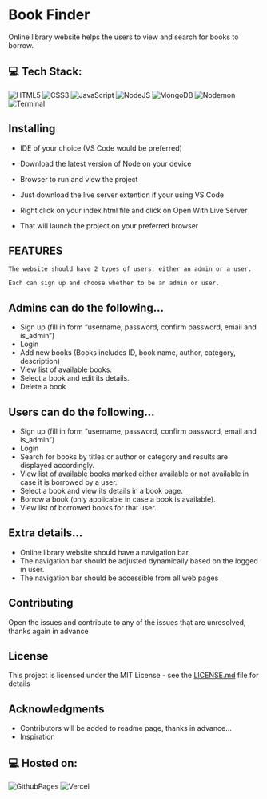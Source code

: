 # Book Finder

Online library website helps the users to view and search for books to borrow. 

## 💻 Tech Stack:
![HTML5](https://img.shields.io/badge/html5-%23E34F26.svg?style=for-the-badge&logo=html5&logoColor=white) 
![CSS3](https://img.shields.io/badge/css3-%231572B6.svg?style=for-the-badge&logo=css3&logoColor=white) 
![JavaScript](https://img.shields.io/badge/javascript-%23323330.svg?style=for-the-badge&logo=javascript&logoColor=%23F7DF1E) 
![NodeJS](https://img.shields.io/badge/node.js-6DA55F?style=for-the-badge&logo=node.js&logoColor=white) 
![MongoDB](https://img.shields.io/badge/MongoDB-%234ea94b.svg?style=for-the-badge&logo=mongodb&logoColor=white) 
![Nodemon](https://img.shields.io/badge/NODEMON-%23323330.svg?style=for-the-badge&logo=nodemon&logoColor=%BBDEAD) 
![Terminal](https://img.shields.io/badge/Windows%20Terminal-%234D4D4D.svg?style=for-the-badge&logo=windows-terminal&logoColor=white) 

## Installing

* IDE of your choice (VS Code would be preferred)

* Download the latest version of Node on your device

* Browser to run and view the project

* Just download the live server extention if your using VS Code

* Right click on your index.html file and click on Open With Live Server

* That will launch the project on your preferred browser

## FEATURES

```
The website should have 2 types of users: either an admin or a user.

Each can sign up and choose whether to be an admin or user.
```

## Admins can do the following...
* Sign up (fill in form “username, password, confirm password,
email and is_admin”)
* Login
* Add new books (Books includes ID, book name, author, category, description)
* View list of available books.
* Select a book and edit its details.
* Delete a book

## Users can do the following...
* Sign up (fill in form “username, password, confirm password,
email and is_admin”)
* Login
* Search for books by titles or author or category and results are
displayed accordingly.
* View list of available books marked either available or not
available in case it is borrowed by a user.
* Select a book and view its details in a book page.
* Borrow a book (only applicable in case a book is available).
* View list of borrowed books for that user.

## Extra details...

* Online library website should have a navigation bar.
* The navigation bar should be adjusted dynamically based on the
logged in user.
* The navigation bar should be accessible from all web pages

## Contributing

Open the issues and contribute to any of the issues that are unresolved, thanks again in advance

## License

This project is licensed under the MIT License - see the [LICENSE.md](LICENSE.md) file for details

## Acknowledgments

* Contributors will be added to readme page, thanks in advance...
* Inspiration


## 💻 Hosted on:
![GithubPages](https://img.shields.io/badge/github%20pages-121013?style=for-the-badge&logo=github&logoColor=white) 
![Vercel](https://img.shields.io/badge/vercel-%23000000.svg?style=for-the-badge&logo=vercel&logoColor=white) 

